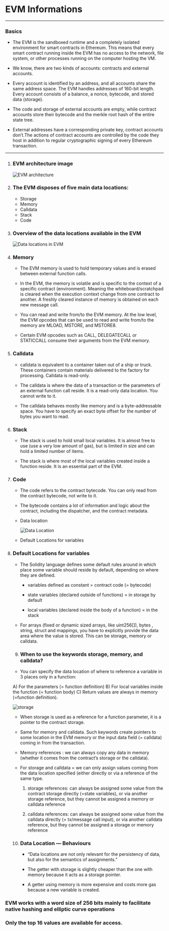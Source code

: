 # EVM Informations

---

### Basics

- The EVM is the sandboxed runtime and a completely isolated environment for smart contracts in Ethereum. This means that every smart contract running inside the EVM has no access to the network, file system, or other processes running on the computer hosting the VM.

- We know, there are two kinds of accounts: contracts and external accounts.

- Every account is identified by an address, and all accounts share the same address space. The EVM handles addresses of 160-bit length. Every account consists of a balance, a nonce, bytecode, and stored data (storage).

- The code and storage of external accounts are empty, while contract accounts store their bytecode and the merkle root hash of the entire state tree. 

- External addresses have a corresponding private key, contract accounts don’t.The actions of contract accounts are controlled by the code they host in addition to regular cryptographic signing of every Ethereum transaction.

---

1.  ### EVM architecture image

    ![EVM architecture](https://miro.medium.com/v2/resize:fit:1400/format:webp/0*kC4pmvHMtXdmymOX.png "evm architecture")

2.  ### The EVM disposes of five main data locations:

    - Storage
    - Memory
    - Calldata
    - Stack
    - Code

3.  ### Overview of the data locations available in the EVM

    ![Data locations in EVM](https://miro.medium.com/v2/resize:fit:1400/format:webp/1*ArLLYlT2O3haZtvvyx4Rcw.png)

4.  ### Memory

    - The EVM memory is used to hold temporary values and is erased between external function calls.

    - In the EVM, the memory is volatile and is specific to the context of a specific contract (environment). Meaning the whiteboard/scratchpad is cleared when the execution context change from one contract to another. A freshly cleared instance of memory is obtained on each new message call.

    - You can read and write from/to the EVM memory. At the low level, the EVM opcodes that can be used to read and write from/to the memory are MLOAD, MSTORE, and MSTORE8.

    - Certain EVM opcodes such as CALL, DELEGATECALL or STATICCALL consume their arguments from the EVM memory.

5.  ### Calldata

    - calldata is equivalent to a container taken out of a ship or truck. These containers contain materials delivered to the factory for processing. Calldata is read-only.

    - The calldata is where the data of a transaction or the parameters of an external function call reside. It is a read-only data location. You cannot write to it.

    - The calldata behaves mostly like memory and is a byte-addressable space. You have to specify an exact byte offset for the number of bytes you want to read.

6.  ### Stack

    - The stack is used to hold small local variables. It is almost free to use (use a very low amount of gas), but is limited in size and can hold a limited number of items.

    - The stack is where most of the local variables created inside a function reside. It is an essential part of the EVM.

7.  ### Code

    - The code refers to the contract bytecode. You can only read from the contract bytecode, not write to it.

    - The bytecode contains a lot of information and logic about the contract, including the dispatcher, and the contract metadata.

    - Data location

      ![Data Location](https://miro.medium.com/v2/resize:fit:688/format:webp/1*oeSfgoTY45GbyFfhur3PBw.png "Data Location")

    - Default Locations for variables

8.  ### Default Locations for variables

    - The Solidity language defines some default rules around in which place some variable should reside by default, depending on where they are defined.

      - variables defined as constant = contract code (= bytecode)

      - state variables (declared outside of functions) = in storage by default

      - local variables (declared inside the body of a function) = in the stack

    - For arrays (fixed or dynamic sized arrays, like uint256[]), bytes , string, struct and mappings, you have to explicitly provide the data area where the value is stored. This can be storage, memory or calldata.

    9. ### When to use the keywords storage, memory, and calldata?

    - You can specify the data location of where to reference a variable in 3 places only in a function:

    A) For the parameters (= function definition)
    B) For local variables inside the function (= function body)
    C) Return values are always in memory (=function definition).

    ![storage](https://miro.medium.com/v2/resize:fit:1094/format:webp/1*25008Ad5Igy4wtOccnpxdA.png "Data Location")

    - When storage is used as a reference for a function parameter, it is a pointer to the contract storage.

    - Same for memory and calldata. Such keywords create pointers to some location in the EVM memory or the input data field (= calldata) coming in from the transaction.

    - Memory references : we can always copy any data in memory (whether it comes from the contract’s storage or the calldata).

    - For storage and calldata = we can only assign values coming from the data location specified (either directly or via a reference of the same type.

      1. storage references: can always be assigned some value from the contract storage directly (=state variables), or via another storage reference, but they cannot be assigned a memory or calldata reference

      2. calldata references: can always be assigned some value from the calldata directly (= tx/message call input), or via another calldata reference, but they cannot be assigned a storage or memory reference

    10. ### Data Location — Behaviours

        - “Data locations are not only relevant for the persistency of data, but also for the semantics of assignments.”

        - The getter with storage is slightly cheaper than the one with memory because it acts as a storage pointer.

        - A getter using memory is more expensive and costs more gas because a new variable is created.

### EVM works with a word size of 256 bits mainly to facilitate native hashing and elliptic curve operations

### Only the top 16 values are available for access.
